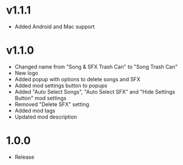 # v1.1.1

* Added Android and Mac support

# v1.1.0

* Changed name from "Song & SFX Trash Can" to "Song Trash Can"
* New logo
* Added popup with options to delete songs and SFX
* Added mod settings button to popups
* Added "Auto Select Songs", "Auto Select SFX" and "Hide Settings Button" mod settings
* Removed "Delete SFX" setting
* Added mod tags
* Updated mod description


# 1.0.0
* Release
